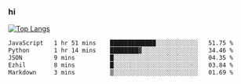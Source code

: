 ### hi  


<!--
**passer12/passer12** is a ✨ _special_ ✨ repository because its `README.md` (this file) appears on your GitHub profile.

Here are some ideas to get you started:

- 🔭 I’m currently working on ...
- 🌱 I’m currently learning ...
- 👯 I’m looking to collaborate on ...
- 🤔 I’m looking for help with ...
- 💬 Ask me about ...
- 📫 How to reach me: ...
- 😄 Pronouns: ...
- ⚡ Fun fact: ...
-->

[![Top Langs](https://github-readme-stats.vercel.app/api/top-langs/?username=passer12&show_icons=true&theme=radical&count_private=true)](https://github.com/anuraghazra/github-readme-stats)
<!--[![Anurag's GitHub stats](https://github-readme-stats.vercel.app/api?username=passer12&show_icons=true&theme=radical&count_private=true)](https://github.com/anuraghazra/github-readme-stats)-->

<!--START_SECTION:waka-->

```txt
JavaScript   1 hr 51 mins    █████████████░░░░░░░░░░░░   51.75 %
Python       1 hr 14 mins    ████████▓░░░░░░░░░░░░░░░░   34.46 %
JSON         9 mins          █░░░░░░░░░░░░░░░░░░░░░░░░   04.35 %
Ezhil        8 mins          █░░░░░░░░░░░░░░░░░░░░░░░░   03.84 %
Markdown     3 mins          ▒░░░░░░░░░░░░░░░░░░░░░░░░   01.69 %
```

<!--END_SECTION:waka-->
